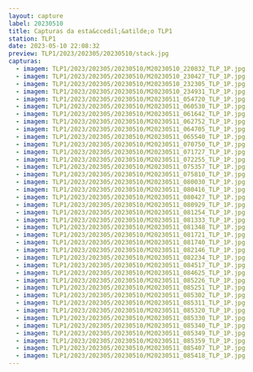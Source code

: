 ```yaml
---
layout: capture
label: 20230510
title: Capturas da esta&ccedil;&atilde;o TLP1
station: TLP1
date: 2023-05-10 22:08:32
preview: TLP1/2023/202305/20230510/stack.jpg
capturas:
  - imagem: TLP1/2023/202305/20230510/M20230510_220832_TLP_1P.jpg
  - imagem: TLP1/2023/202305/20230510/M20230510_230427_TLP_1P.jpg
  - imagem: TLP1/2023/202305/20230510/M20230510_232305_TLP_1P.jpg
  - imagem: TLP1/2023/202305/20230510/M20230510_234931_TLP_1P.jpg
  - imagem: TLP1/2023/202305/20230510/M20230511_054720_TLP_1P.jpg
  - imagem: TLP1/2023/202305/20230510/M20230511_060530_TLP_1P.jpg
  - imagem: TLP1/2023/202305/20230510/M20230511_061642_TLP_1P.jpg
  - imagem: TLP1/2023/202305/20230510/M20230511_062752_TLP_1P.jpg
  - imagem: TLP1/2023/202305/20230510/M20230511_064705_TLP_1P.jpg
  - imagem: TLP1/2023/202305/20230510/M20230511_065540_TLP_1P.jpg
  - imagem: TLP1/2023/202305/20230510/M20230511_070750_TLP_1P.jpg
  - imagem: TLP1/2023/202305/20230510/M20230511_071727_TLP_1P.jpg
  - imagem: TLP1/2023/202305/20230510/M20230511_072255_TLP_1P.jpg
  - imagem: TLP1/2023/202305/20230510/M20230511_075357_TLP_1P.jpg
  - imagem: TLP1/2023/202305/20230510/M20230511_075810_TLP_1P.jpg
  - imagem: TLP1/2023/202305/20230510/M20230511_080030_TLP_1P.jpg
  - imagem: TLP1/2023/202305/20230510/M20230511_080416_TLP_1P.jpg
  - imagem: TLP1/2023/202305/20230510/M20230511_080427_TLP_1P.jpg
  - imagem: TLP1/2023/202305/20230510/M20230511_080929_TLP_1P.jpg
  - imagem: TLP1/2023/202305/20230510/M20230511_081254_TLP_1P.jpg
  - imagem: TLP1/2023/202305/20230510/M20230511_081333_TLP_1P.jpg
  - imagem: TLP1/2023/202305/20230510/M20230511_081348_TLP_1P.jpg
  - imagem: TLP1/2023/202305/20230510/M20230511_081721_TLP_1P.jpg
  - imagem: TLP1/2023/202305/20230510/M20230511_081740_TLP_1P.jpg
  - imagem: TLP1/2023/202305/20230510/M20230511_082146_TLP_1P.jpg
  - imagem: TLP1/2023/202305/20230510/M20230511_082234_TLP_1P.jpg
  - imagem: TLP1/2023/202305/20230510/M20230511_084517_TLP_1P.jpg
  - imagem: TLP1/2023/202305/20230510/M20230511_084625_TLP_1P.jpg
  - imagem: TLP1/2023/202305/20230510/M20230511_085226_TLP_1P.jpg
  - imagem: TLP1/2023/202305/20230510/M20230511_085251_TLP_1P.jpg
  - imagem: TLP1/2023/202305/20230510/M20230511_085302_TLP_1P.jpg
  - imagem: TLP1/2023/202305/20230510/M20230511_085311_TLP_1P.jpg
  - imagem: TLP1/2023/202305/20230510/M20230511_085320_TLP_1P.jpg
  - imagem: TLP1/2023/202305/20230510/M20230511_085330_TLP_1P.jpg
  - imagem: TLP1/2023/202305/20230510/M20230511_085340_TLP_1P.jpg
  - imagem: TLP1/2023/202305/20230510/M20230511_085349_TLP_1P.jpg
  - imagem: TLP1/2023/202305/20230510/M20230511_085359_TLP_1P.jpg
  - imagem: TLP1/2023/202305/20230510/M20230511_085407_TLP_1P.jpg
  - imagem: TLP1/2023/202305/20230510/M20230511_085418_TLP_1P.jpg
---
```

